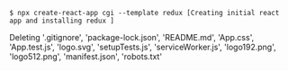 ```
$ npx create-react-app cgi --template redux [Creating initial react app and installing redux ]

```

Deleting '.gitignore', 'package-lock.json', 'README.md', 'App.css', 'App.test.js', 'logo.svg', 'setupTests.js', 'serviceWorker.js', 'logo192.png', 'logo512.png', 'manifest.json', 'robots.txt'
